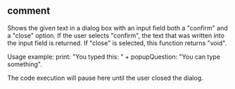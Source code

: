 ## comment

Shows the given text in a dialog box with an input field both a "confirm" and a "close" option.
If the user selects "confirm", the text that was written into the input field is returned. If "close" is selected, this function returns "void".

Usage example:
print: "You typed this: " + popupQuestion: "You can type something".

The code execution will pause here until the user closed the dialog.